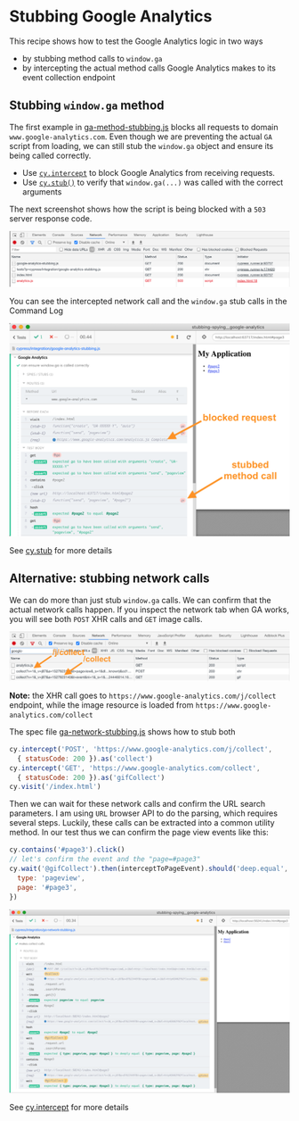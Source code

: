 # Stubbing Google Analytics

This recipe shows how to test the Google Analytics logic in two ways
- by stubbing method calls to `window.ga`
- by intercepting the actual method calls Google Analytics makes to its event collection endpoint

## Stubbing `window.ga` method

The first example in [ga-method-stubbing.js](cypress/integration/ga-method-stubbing.js) blocks all requests to domain `www.google-analytics.com`. Even though we are preventing the actual `GA` script from loading, we can still stub the `window.ga` object and ensure its being called correctly.

- Use [`cy.intercept`](https://on.cypress.io/intercept) to block Google Analytics from receiving requests.
- Use [`cy.stub()`](https://on.cypress.io/stub) to verify that `window.ga(...)` was called with the correct arguments

The next screenshot shows how the script is being blocked with a `503` server response code.

![Request blocked using cy.intercept](images/blocked.png)

You can see the intercepted network call and the `window.ga` stub calls in the Command Log

![Method calls](images/actions.png)

See [cy.stub](https://on.cypress.io/stub) for more details

## Alternative: stubbing network calls

We can do more than just stub `window.ga` calls. We can confirm that the actual network calls happen. If you inspect the network tab when GA works, you will see both `POST` XHR calls and `GET` image calls.

![Network calls from Google Analytics script](images/calls.png)

**Note:** the XHR call goes to `https://www.google-analytics.com/j/collect` endpoint, while the image resource is loaded from `https://www.google-analytics.com/collect`

The spec file [ga-network-stubbing.js](cypress/integration/ga-network-stubbing.js) shows how to stub both

```js
cy.intercept('POST', 'https://www.google-analytics.com/j/collect',
  { statusCode: 200 }).as('collect')
cy.intercept('GET', 'https://www.google-analytics.com/collect',
  { statusCode: 200 }).as('gifCollect')
cy.visit('/index.html')
```

Then we can wait for these network calls and confirm the URL search parameters. I am using `URL` browser API to do the parsing, which requires several steps. Luckily, these calls can be extracted into a common utility method. In our test thus we can confirm the page view events like this:

```js
cy.contains('#page3').click()
// let's confirm the event and the "page=#page3"
cy.wait('@gifCollect').then(interceptToPageEvent).should('deep.equal', {
  type: 'pageview',
  page: '#page3',
})
```

![Network stubbing test](images/network.png)

See [cy.intercept](https://on.cypress.io/intercept) for more details
